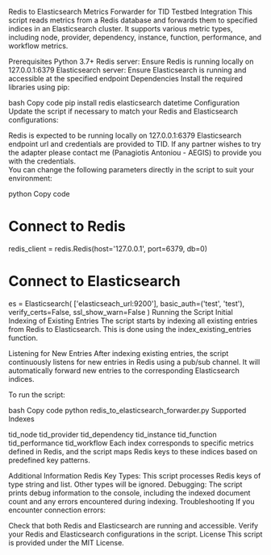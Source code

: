 Redis to Elasticsearch Metrics Forwarder for TID Testbed Integration
This script reads metrics from a Redis database and forwards them to specified indices in an Elasticsearch cluster. It supports various metric types, including node, provider, dependency, instance, function, performance, and workflow metrics.

Prerequisites
Python 3.7+
Redis server: Ensure Redis is running locally on 127.0.0.1:6379
Elasticsearch server: Ensure Elasticsearch is running and accessible at the specified endpoint
Dependencies
Install the required libraries using pip:

bash
Copy code
pip install redis elasticsearch datetime
Configuration
Update the script if necessary to match your Redis and Elasticsearch configurations:

Redis is expected to be running locally on 127.0.0.1:6379
Elasticsearch endpoint url and credentials are provided to TID. If any partner wishes to try the adapter please contact me (Panagiotis Antoniou - AEGIS) to provide you with the credentials.  
You can change the following parameters directly in the script to suit your environment:

python
Copy code
# Connect to Redis
redis_client = redis.Redis(host='127.0.0.1', port=6379, db=0)

# Connect to Elasticsearch
es = Elasticsearch(
    ['elasticseach_url:9200'],
    basic_auth=('test', 'test'), 
    verify_certs=False,
    ssl_show_warn=False
)
Running the Script
Initial Indexing of Existing Entries
The script starts by indexing all existing entries from Redis to Elasticsearch. This is done using the index_existing_entries function.

Listening for New Entries
After indexing existing entries, the script continuously listens for new entries in Redis using a pub/sub channel. It will automatically forward new entries to the corresponding Elasticsearch indices.

To run the script:

bash
Copy code
python redis_to_elasticsearch_forwarder.py
Supported Indexes


tid_node
tid_provider
tid_dependency
tid_instance
tid_function
tid_performance
tid_workflow
Each index corresponds to specific metrics defined in Redis, and the script maps Redis keys to these indices based on predefined key patterns.

Additional Information
Redis Key Types: This script processes Redis keys of type string and list. Other types will be ignored.
Debugging: The script prints debug information to the console, including the indexed document count and any errors encountered during indexing.
Troubleshooting
If you encounter connection errors:

Check that both Redis and Elasticsearch are running and accessible.
Verify your Redis and Elasticsearch configurations in the script.
License
This script is provided under the MIT License.